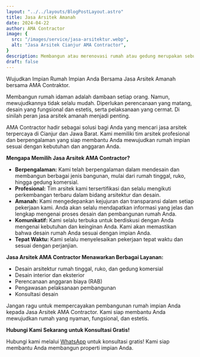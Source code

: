 ```yaml
---
layout: "../../layouts/BlogPostLayout.astro"
title: Jasa Arsitek Amanah
date: 2024-04-22
author: AMA Contractor
image: {
  src: "/images/service/jasa-arsitektur.webp",
  alt: "Jasa Arsitek Cianjur AMA Contractor",
}
description: Membangun atau merenovasi rumah atau gedung merupakan sebuah investasi besar. Oleh karena itu, penting untuk memilih perusahaan konstruksi yang tepat agar hasil pekerjaan berkualitas dan sesuai dengan keinginan Anda.
draft: false
---
```


Wujudkan Impian Rumah Impian Anda Bersama Jasa Arsitek Amanah bersama AMA Contraktor.

Membangun rumah idaman adalah dambaan setiap orang. Namun, mewujudkannya tidak selalu mudah. Diperlukan perencanaan yang matang, desain yang fungsional dan estetis, serta pelaksanaan yang cermat. Di sinilah peran jasa arsitek amanah menjadi penting.

AMA Contractor hadir sebagai solusi bagi Anda yang mencari jasa arsitek terpercaya di Cianjur dan Jawa Barat. Kami memiliki tim arsitek profesional dan berpengalaman yang siap membantu Anda mewujudkan rumah impian sesuai dengan kebutuhan dan anggaran Anda.

**Mengapa Memilih Jasa Arsitek AMA Contractor?**
-   **Berpengalaman:** Kami telah berpengalaman dalam mendesain dan membangun berbagai jenis bangunan, mulai dari rumah tinggal, ruko, hingga gedung komersial.
-   **Profesional:** Tim arsitek kami tersertifikasi dan selalu mengikuti perkembangan terbaru dalam bidang arsitektur dan desain.
-   **Amanah:** Kami mengedepankan kejujuran dan transparansi dalam setiap pekerjaan kami. Anda akan selalu mendapatkan informasi yang jelas dan lengkap mengenai proses desain dan pembangunan rumah Anda.
-   **Komunikatif:** Kami selalu terbuka untuk berdiskusi dengan Anda mengenai kebutuhan dan keinginan Anda. Kami akan memastikan bahwa desain rumah Anda sesuai dengan impian Anda.
-   **Tepat Waktu:** Kami selalu menyelesaikan pekerjaan tepat waktu dan sesuai dengan perjanjian.

**Jasa Arsitek AMA Contractor Menawarkan Berbagai Layanan:**

-   Desain arsitektur rumah tinggal, ruko, dan gedung komersial
-   Desain interior dan eksterior
-   Perencanaan anggaran biaya (RAB)
-   Pengawasan pelaksanaan pembangunan
-   Konsultasi desain

Jangan ragu untuk mempercayakan pembangunan rumah impian Anda kepada Jasa Arsitek AMA Contractor. Kami siap membantu Anda mewujudkan rumah yang nyaman, fungsional, dan estetis.

**Hubungi Kami Sekarang untuk Konsultasi Gratis!**

Hubungi kami melalui [WhatsApp](https://api.whatsapp.com/send?phone=6285780007121&text=Halo%20saya%20ingin%20konsultasi%20tentang) untuk konsultasi gratis! Kami siap membantu Anda membangun properti impian Anda.